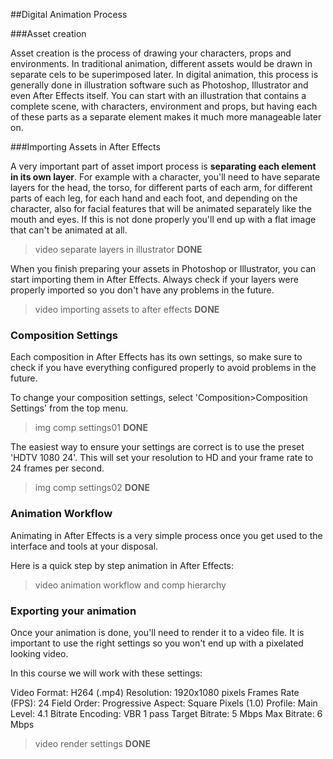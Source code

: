 ##Digital Animation Process

###Asset creation

Asset creation is the process of drawing your characters, props and environments. In traditional animation, different assets would be drawn in separate cels to be superimposed later. In digital animation, this process is generally done in illustration software such as Photoshop, Illustrator and even After Effects itself. You can start with an illustration that contains a complete scene, with characters, environment and props, but having each of these parts as a separate element makes it much more manageable later on.

###Importing Assets in After Effects

A very important part of asset import process is **separating each element in its own layer**. For example with a character, you'll need to have separate layers for the head, the torso, for different parts of each arm, for different parts of each leg, for each hand and each foot, and depending on the character, also for facial features that will be animated separately like the mouth and eyes. If this is not done properly you'll end up with a flat image that can't be animated at all.

>video separate layers in illustrator **DONE**

When you finish preparing your assets in Photoshop or Illustrator, you can start importing them in After Effects. Always check if your layers were properly imported so you don't have any problems in the future.

>video importing assets to after effects **DONE**

### Composition Settings

Each composition in After Effects has its own settings, so make sure to check if you have everything configured properly to avoid problems in the future.

To change your composition settings, select 'Composition>Composition Settings' from the top menu.

>img comp settings01 **DONE**

The easiest way to ensure your settings are correct is to use the preset 'HDTV 1080 24'. This will set your resolution to HD and your frame rate to 24 frames per second.

>img comp settings02 **DONE**


### Animation Workflow

Animating in After Effects is a very simple process once you get used to the interface and tools at your disposal.

Here is a quick step by step animation in After Effects:

>video animation workflow and comp hierarchy

### Exporting your animation

Once your animation is done, you'll need to render it to a video file. It is important to use the right settings so you won't end up with a pixelated looking video.

In this course we will work with these settings:

Video Format: H264 (.mp4)
Resolution: 1920x1080 pixels
Frames Rate (FPS): 24
Field Order: Progressive
Aspect: Square Pixels (1.0)
Profile: Main
Level: 4.1
Bitrate Encoding: VBR 1 pass
Target Bitrate: 5 Mbps
Max Bitrate: 6 Mbps



>video render settings **DONE**






